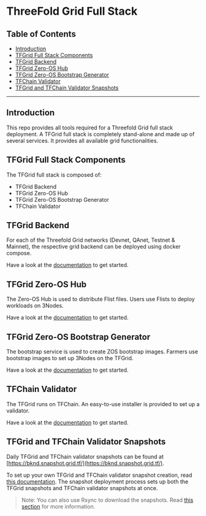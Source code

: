 <h1>ThreeFold Grid Full Stack</h1> 

<h2>Table of Contents</h2>

- [Introduction](#introduction)
- [TFGrid Full Stack Components](#tfgrid-full-stack-components)
- [TFGrid Backend](#tfgrid-backend)
- [TFGrid Zero-OS Hub](#tfgrid-zero-os-hub)
- [TFGrid Zero-OS Bootstrap Generator](#tfgrid-zero-os-bootstrap-generator)
- [TFChain Validator](#tfchain-validator)
- [TFGrid and TFChain Validator Snapshots](#tfgrid-and-tfchain-validator-snapshots)

---

## Introduction

This repo provides all tools required for a Threefold Grid full stack deployment. A TFGrid full stack is completely stand-alone and made up of several services. It provides all available grid functionalities.  

## TFGrid Full Stack Components

The TFGrid full stack is composed of:

- TFGrid Backend
- TFGrid Zero-OS Hub
- TFGrid Zero-OS Bootstrap Generator
- TFChain Validator

## TFGrid Backend

For each of the Threefold Grid networks (Devnet, QAnet, Testnet & Mainnet), the respective grid backend can be deployed using docker compose.

Have a look at the [documentation](./grid-backend/readme.md) to get started.

## TFGrid Zero-OS Hub

The Zero-OS Hub is used to distribute Flist files. Users use Flists to deploy workloads on 3Nodes.

Have a look at the [documentation](./grid-hub-bootstrap/readme.md) to get started.

## TFGrid Zero-OS Bootstrap Generator

The bootstrap service is used to create ZOS bootstrap images. Farmers use bootstrap images to set up 3Nodes on the TFGrid.

Have a look at the [documentation](./grid-hub-bootstrap/readme.md) to get started.

## TFChain Validator

The TFGrid runs on TFChain. An easy-to-use installer is provided to set up a validator.

Have a look at the [documentation](./tfchain-validator/readme.md) to get started.

## TFGrid and TFChain Validator Snapshots

Daily TFGrid and TFChain validator snapshots can be found at [https://bknd.snapshot.grid.tf/](https://bknd.snapshot.grid.tf/). 

To set up your own TFGrid and TFChain validator snapshot creation, read [this documentation](./grid-snapshots/readme.md). The snapshot deployment process sets up both the TFGrid snapshots and TFChain validator snapshots at once.

> Note: You can also use Rsync to download the snapshots. Read [this section](./grid-snapshots/readme.md#threefold-public-rsync) for more information.